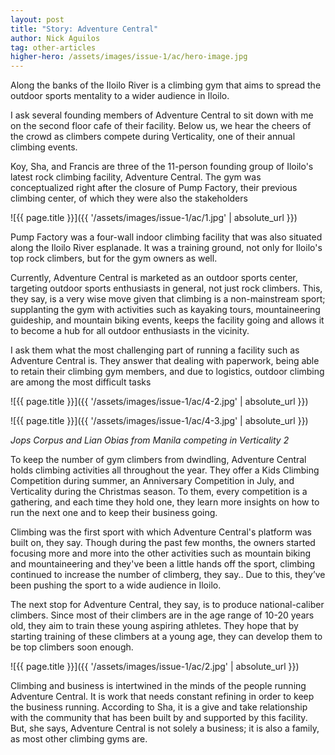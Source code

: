 ```yaml
---
layout: post
title: "Story: Adventure Central"
author: Nick Aguilos
tag: other-articles
higher-hero: /assets/images/issue-1/ac/hero-image.jpg
---
```


Along the banks of the Iloilo River is a climbing gym that aims to spread the outdoor sports mentality to a wider audience in Iloilo.

I ask several founding members of Adventure Central to sit down with me on the second floor cafe of their facility. Below us, we hear the cheers of the crowd as climbers compete during Verticality, one of their annual climbing events.

Koy, Sha, and Francis are three of the 11-person founding group of Iloilo's latest rock climbing facility, Adventure Central. The gym was conceptualized right after the closure of Pump Factory, their previous climbing center, of which they were also the stakeholders

![{{ page.title }}]({{ '/assets/images/issue-1/ac/1.jpg' | absolute_url }})

Pump Factory was a four-wall indoor climbing facility that was also situated along the Iloilo River esplanade. It was a training ground, not only for Iloilo's top rock climbers, but for the gym owners as well. 

Currently, Adventure Central is marketed as an outdoor sports center, targeting outdoor sports enthusiasts in general, not just rock climbers. This, they say, is a  very wise move given that climbing is a non-mainstream sport; supplanting the gym with activities such as kayaking tours, mountaineering guideship, and mountain biking events, keeps the facility going and allows it to become a hub for all outdoor enthusiasts in the vicinity.

I ask them what the most challenging part of running a facility such as Adventure Central is. They answer that dealing with paperwork, being able to retain their climbing gym members, and due to logistics, outdoor climbing are among the most difficult tasks

<!-- Image Row -->

<div class="image-row 2" markdown="1">
![{{ page.title }}]({{ '/assets/images/issue-1/ac/4-2.jpg' | absolute_url }})

![{{ page.title }}]({{ '/assets/images/issue-1/ac/4-3.jpg' | absolute_url }})
</div>
<em>Jops Corpus and Lian Obias from Manila competing in Verticality 2</em>



To keep the number of gym climbers from dwindling, Adventure Central holds climbing activities all throughout the year. They offer a Kids Climbing Competition during summer, an Anniversary Competition in July, and Verticality during the Christmas season. To them, every competition is a gathering, and each time they hold one, they learn more insights on how to run the next one and to keep their business going.

Climbing was the first sport with which Adventure Central's platform was built on, they say. Though during the past few months, the owners started focusing more and more into the other activities such as mountain biking and mountaineering and they've been a little hands off the sport, climbing continued to increase the number of climberg, they say.. Due to this, they’ve been pushing the sport to a wide audience in Iloilo.

The next stop for Adventure Central, they say, is to produce national-caliber climbers. Since most of their climbers are in the age range of 10-20 years old, they aim to train these young aspiring athletes. They hope that by starting training of these climbers at a young age, they can develop them to be top climbers soon enough.

![{{ page.title }}]({{ '/assets/images/issue-1/ac/2.jpg' | absolute_url }})

Climbing and business is intertwined in the minds of the people running Adventure Central. It is work that needs constant refining in order to keep the business running. According to Sha, it is a give and take relationship with the community that has been built by and supported by this facility. But, she says, Adventure Central is not solely a business; it is also a family, as most other climbing gyms are.
